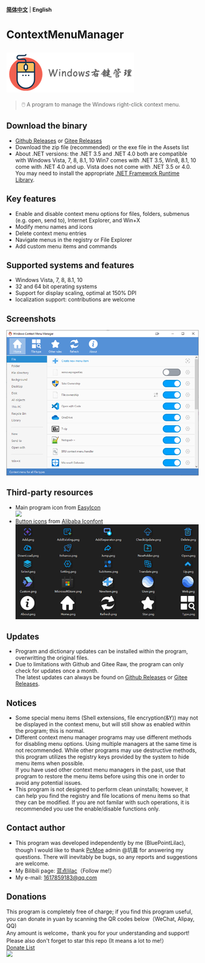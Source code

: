 **[简体中文](README.md)** | **English**
# ContextMenuManager
![](Logo/Logo.png)
------
> 🖱️ A program to manage the Windows right-click context menu.

## Download the binary
* [Github Releases][GitHub Releases] or [Gitee Releases][Gitee Releases]
* Download the zip file (recommended) or the exe file in the Assets list
* About .NET versions: the .NET 3.5 and .NET 4.0 both are compatible with Windows Vista, 7, 8, 8.1, 10
 Win7 comes with .NET 3.5, Win8, 8.1, 10 come with .NET 4.0 and up. Vista does not come with .NET 3.5 or 4.0. <br> You may need to install the appropriate [.NET Framework Runtime Library][.NET Framework Runtime Library].

## Key features
* Enable and disable context menu options for files, folders, submenus (e.g. open, send to), Internet Explorer, and Win+X
* Modify menu names and icons
* Delete context menu entries
* Navigate menus in the registry or File Explorer
* Add custom menu items and commands

## Supported systems and features
* Windows Vista, 7, 8, 8.1, 10
* 32 and 64 bit operating systems
* Support for display scaling, optimal at 150% DPI
* localization support: contributions are welcome

## Screenshots
![](Screenshot/Screenshot-en.png)

## Third-party resources
* Main program icon from [EasyIcon][EasyIcon]<br>![][AppIcon]
* [Button icons][AppImage] from [Alibaba Iconfont][IconFont]![](Screenshot/AppImage.png)

## Updates
* Program and dictionary updates can be installed within the program, overwritting the original files.
* Due to limitations with Github and Gitee Raw, the program can only check for updates once a month. <br> The latest updates can always be found on [Github Releases][GitHub Releases] or [Gitee Releases][Gitee Releases].

## Notices
* Some special menu items (Shell extensions, file encryption(&Y)) may not be displayed in the context menu, but will still show as enabled within the program; this is normal.
* Different context menu manager programs may use different methods for disabling menu options. Using multiple managers at the same time is not recommended. While other programs may use destructive methods, this program utilizes the registry keys provided by the system to hide menu items when possible.
<br>If you have used other context menu managers in the past, use that program to restore the menu items before using this one in order to avoid any potential issues.
* This program is not designed to perform clean uninstalls; however, it can help you find the registry and file locations of menu items so that they can be modified. If you are not familar with such operations, it is recommended you use the enable/disable functions only.

## Contact author
* This program was developed independently by me (BluePointLilac), though I would like to thank [PcMoe][PcMoe] admin @坑晨 for answering my questions. There will inevitably be bugs, so any reports and suggestions are welcome.
* My Bilibili page: [蓝点lilac][Bilibili]（Follow me!）
* My e-mail: 1617859183@qq.com

## Donations
This program is completely free of charge; if you find this program useful, you can donate in yuan by scanning the QR codes below（WeChat, Alipay, QQ) 
<br>Any amount is welcome，thank you for your understanding and support! Please also don't forget to star this repo (It means a lot to me!）<br>[Donate List](Donate.md)<br>![][Donate]

  [EasyIcon]: https://www.easyicon.net/1208132-mouse_icon.html
  [AppIcon]: ContextMenuManager/Properties/AppIcon.ico
  [AppImage]: ContextMenuManager/Properties/Resources/Images
  [IconFont]: https://www.iconfont.cn
  [HashLnk]: https://github.com/riverar/hashlnk
  [GitHub Releases]: https://github.com/BluePointLilac/ContextMenuManager/releases
  [Gitee Releases]: https://gitee.com/BluePointLilac/ContextMenuManager/releases
  [PcMoe]: http://www.pcmoe.net
  [Bilibili]: https://space.bilibili.com/34492771
  [Donate]: ContextMenuManager/Properties/Resources/Images/Donate.png
  [.NET Framework Runtime Library]: https://dotnet.microsoft.com/download/dotnet-framework